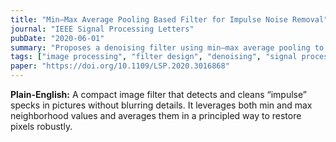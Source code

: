```yaml
---
title: "Min–Max Average Pooling Based Filter for Impulse Noise Removal"
journal: "IEEE Signal Processing Letters"
pubDate: "2020-06-01"
summary: "Proposes a denoising filter using min–max average pooling to better handle salt-and-pepper (impulse) noise. Improves signal quality while preserving edges by selectively pooling neighborhood statistics."
tags: ["image processing", "filter design", "denoising", "signal processing"]
paper: "https://doi.org/10.1109/LSP.2020.3016868"
---
```


**Plain-English:** A compact image filter that detects and cleans “impulse” specks in pictures without blurring details. It leverages both min and max neighborhood values and averages them in a principled way to restore pixels robustly.